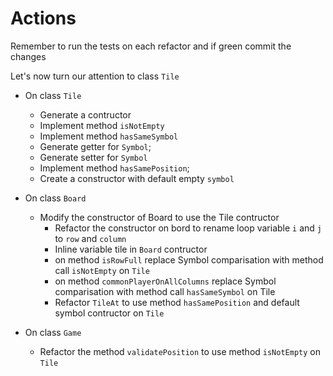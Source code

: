 # Actions

Remember to run the tests on each refactor and if green commit the changes

Let's now turn our attention to class `Tile`

- On class `Tile`

  - Generate a contructor
  - Implement method `isNotEmpty`
  - Implement method `hasSameSymbol`
  - Generate getter for `Symbol`;
  - Generate setter for `Symbol`
  - Implement method `hasSamePosition`;
  - Create a constructor with default empty `symbol`

- On class `Board`

  - Modify the constructor of Board to use the Tile contructor
    - Refactor the constructor on bord to rename loop variable `i` and `j` to `row` and `column`
    - Inline variable tile in `Board` contructor
    - on method `isRowFull` replace Symbol comparisation with method call `isNotEmpty` on `Tile`
    - on method `commonPlayerOnAllColumns` replace Symbol comparisation with method call `hasSameSymbol` on Tile
    - Refactor `TileAt` to use method `hasSamePosition` and default symbol contructor on `Tile`

- On class `Game`
  - Refactor the method `validatePosition` to use method `isNotEmpty` on `Tile`
